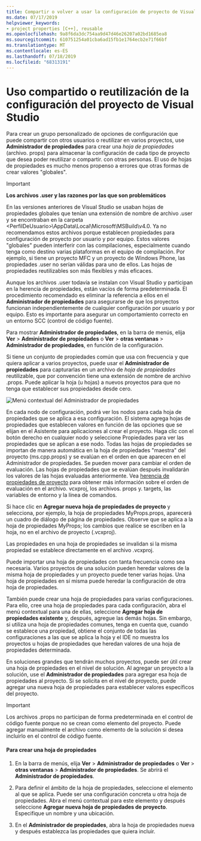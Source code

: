 ```yaml
---
title: Compartir o volver a usar la configuración de proyecto de Visual Studio:C++
ms.date: 07/17/2019
helpviewer_keywords:
- project properties [C++], reusable
ms.openlocfilehash: 9a8f6da3dc754aa9d47d46e26207a02bd1685ea8
ms.sourcegitcommit: 610751254a01cba6ad15fb1e1764ecb2e71f66bf
ms.translationtype: MT
ms.contentlocale: es-ES
ms.lasthandoff: 07/18/2019
ms.locfileid: "68313191"
---
```

# <a name="share-or-reuse-visual-studio-project-settings"></a>Uso compartido o reutilización de la configuración del proyecto de Visual Studio

Para crear un grupo personalizado de opciones de configuración que puede compartir con otros usuarios o reutilizar en varios proyectos, use **Administrador de propiedades** para crear una *hoja de propiedades* (archivo. props) para almacenar la configuración de cada tipo de proyecto que desea poder reutilizar o compartir. con otras personas. El uso de hojas de propiedades es mucho menos propenso a errores que otras formas de crear valores "globales". 

> [!IMPORTANT]
> **Los archivos .user y las razones por las que son problemáticos**
>
> En las versiones anteriores de Visual Studio se usaban hojas de propiedades globales que tenían una extensión de nombre de archivo .user y se encontraban en la carpeta \<PerfilDeUsuario>\AppData\Local\Microsoft\MSBuild\v4.0\. Ya no recomendamos estos archivos porque establecen propiedades para configuración de proyecto por usuario y por equipo. Estos valores "globales" pueden interferir con las compilaciones, especialmente cuando tenga como destino varias plataformas en el equipo de compilación. Por ejemplo, si tiene un proyecto MFC y un proyecto de Windows Phone, las propiedades .user no serían válidas para uno de ellos. Las hojas de propiedades reutilizables son más flexibles y más eficaces.
>
> Aunque los archivos .user todavía se instalan con Visual Studio y participan en la herencia de propiedades, están vacíos de forma predeterminada. El procedimiento recomendado es eliminar la referencia a ellos en el **Administrador de propiedades** para asegurarse de que los proyectos funcionan independientemente de cualquier configuración por usuario y por equipo. Esto es importante para asegurar un comportamiento correcto en un entorno SCC (control de código fuente).

Para mostrar **Administrador de propiedades**, en la barra de menús, elija **Ver** > **Administrador de propiedades** o **Ver** > **otras ventanas** > **Administrador de propiedades**, en función de la configuración.

Si tiene un conjunto de propiedades común que usa con frecuencia y que quiera aplicar a varios proyectos, puede usar el **Administrador de propiedades** para capturarlas en un archivo de *hoja de propiedades* reutilizable, que por convención tiene una extensión de nombre de archivo .props. Puede aplicar la hoja (u hojas) a nuevos proyectos para que no tenga que establecer sus propiedades desde cero.

![Menú contextual del Administrador de propiedades](media/sharingnew.png "SharingNew")

En cada nodo de configuración, podrá ver los nodos para cada hoja de propiedades que se aplica a esa configuración. El sistema agrega hojas de propiedades que establecen valores en función de las opciones que se elijan en el Asistente para aplicaciones al crear el proyecto. Haga clic con el botón derecho en cualquier nodo y seleccione Propiedades para ver las propiedades que se aplican a ese nodo. Todas las hojas de propiedades se importan de manera automática en la hoja de propiedades "maestra" del proyecto (ms.cpp.props) y se evalúan en el orden en que aparecen en el Administrador de propiedades. Se pueden mover para cambiar el orden de evaluación. Las hojas de propiedades que se evalúan después invalidarán los valores de las hojas evaluadas anteriormente. Vea [herencia de propiedades de proyecto](project-property-inheritance.md) para obtener más información sobre el orden de evaluación en el archivo. vcxproj, los archivos. props y. targets, las variables de entorno y la línea de comandos.

Si hace clic en **Agregar nueva hoja de propiedades de proyecto** y selecciona, por ejemplo, la hoja de propiedades MyProps.props, aparecerá un cuadro de diálogo de página de propiedades. Observe que se aplica a la hoja de propiedades MyProps; los cambios que realice se escriben en la hoja, no en el archivo de proyecto (.vcxproj).

Las propiedades en una hoja de propiedades se invalidan si la misma propiedad se establece directamente en el archivo .vcxproj.

Puede importar una hoja de propiedades con tanta frecuencia como sea necesaria. Varios proyectos de una solución pueden heredar valores de la misma hoja de propiedades y un proyecto puede tener varias hojas. Una hoja de propiedades en sí misma puede heredar la configuración de otra hoja de propiedades.

También puede crear una hoja de propiedades para varias configuraciones. Para ello, cree una hoja de propiedades para cada configuración, abra el menú contextual para una de ellas, seleccione **Agregar hoja de propiedades existente** y, después, agregue las demás hojas. Sin embargo, si utiliza una hoja de propiedades comunes, tenga en cuenta que, cuando se establece una propiedad, obtiene el conjunto de todas las configuraciones a las que se aplica la hoja y el IDE no muestra los proyectos u hojas de propiedades que heredan valores de una hoja de propiedades determinada.

En soluciones grandes que tendrán muchos proyectos, puede ser útil crear una hoja de propiedades en el nivel de solución. Al agregar un proyecto a la solución, use el **Administrador de propiedades** para agregar esa hoja de propiedades al proyecto. Si se solicita en el nivel de proyecto, puede agregar una nueva hoja de propiedades para establecer valores específicos del proyecto.

> [!IMPORTANT]
> Los archivos .props no participan de forma predeterminada en el control de código fuente porque no se crean como elemento del proyecto. Puede agregar manualmente el archivo como elemento de la solución si desea incluirlo en el control de código fuente.

#### <a name="to-create-a-property-sheet"></a>Para crear una hoja de propiedades

1. En la barra de menús, elija **Ver** > **Administrador de propiedades** o **Ver** > **otras ventanas** > **Administrador de propiedades**. Se abrirá el **Administrador de propiedades**.

2. Para definir el ámbito de la hoja de propiedades, seleccione el elemento al que se aplica. Puede ser una configuración concreta u otra hoja de propiedades. Abra el menú contextual para este elemento y después seleccione **Agregar nueva hoja de propiedades de proyecto**. Especifique un nombre y una ubicación.

3. En el **Administrador de propiedades**, abra la hoja de propiedades nueva y después establezca las propiedades que quiera incluir.
